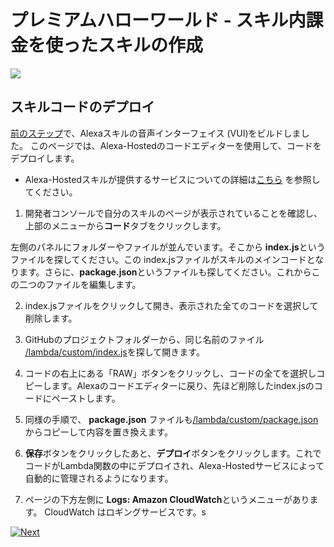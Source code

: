 # プレミアムハローワールド - スキル内課金を使ったスキルの作成
<img src="https://m.media-amazon.com/images/G/01/mobile-apps/dex/alexa/alexa-skills-kit/tutorials/quiz-game/header._TTH_.png" />

## スキルコードのデプロイ

[前のステップ](./1-setup-vui-alexa-hosted.md)で、Alexaスキルの音声インターフェイス  (VUI)をビルドしました。
このページでは、Alexa-Hostedのコードエディターを使用して、コードをデプロイします。

 * Alexa-Hostedスキルが提供するサービスについての詳細は[こちら](https://developer.amazon.com/docs/hosted-skills/build-a-skill-end-to-end-using-an-alexa-hosted-skill.html) を参照してください。

1.  開発者コンソールで自分のスキルのページが表示されていることを確認し、上部のメニューから**コード**タブをクリックします。

左側のパネルにフォルダーやファイルが並んでいます。そこから **index.js**というファイルを探してください。この index.jsファイルがスキルのメインコードとなります。さらに、**package.json**というファイルも探してください。これからこの二つのファイルを編集します。

2. index.jsファイルをクリックして開き、表示された全てのコードを選択して削除します。

3. GitHubのプロジェクトフォルダーから、同じ名前のファイル [/lambda/custom/index.js](../lambda/custom/index.js)を探して開きます。

4. コードの右上にある「RAW」ボタンをクリックし、コードの全てを選択しコピーします。Alexaのコードエディターに戻り、先ほど削除したindex.jsのコードにペーストします。

5. 同様の手順で、 **package.json** ファイルも[/lambda/custom/package.json](../lambda/custom/package.json) からコピーして内容を置き換えます。

6. **保存**ボタンをクリックしたあと、**デプロイ**ボタンをクリックします。これでコードがLambda関数の中にデプロイされ、Alexa-Hostedサービスによって自動的に管理されるようになります。

7. ページの下方左側に **Logs: Amazon CloudWatch**というメニューがあります。  CloudWatch はロギングサービスです。s

[![Next](./next.png)](./3-create-isp.md)